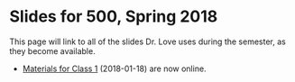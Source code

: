 # Slides for 500, Spring 2018

This page will link to all of the slides Dr. Love uses during the semester, as they become available.

- [Materials for Class 1](https://github.com/THOMASELOVE/500-2018/tree/master/slides/class01) (2018-01-18) are now online.
